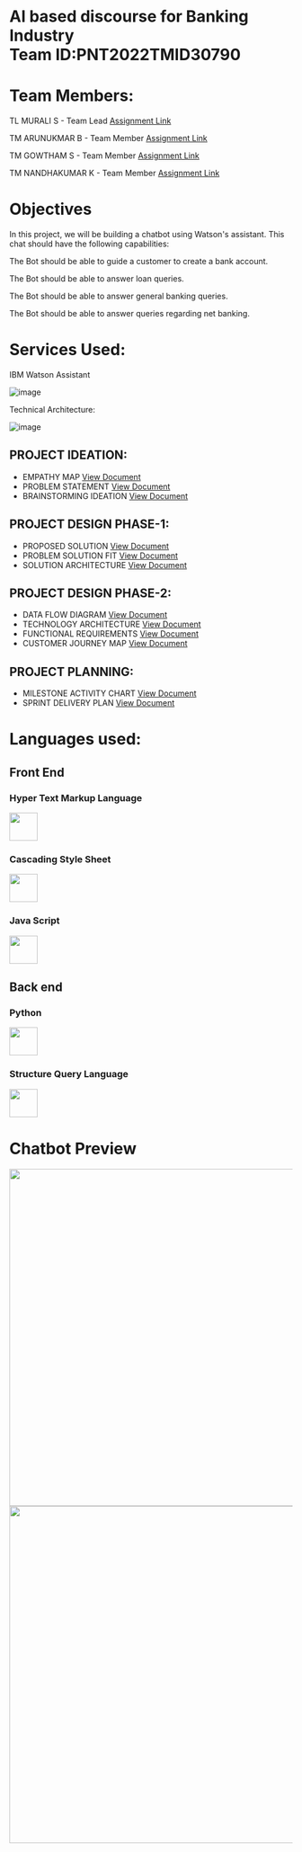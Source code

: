 

# AI based discourse for Banking Industry <br>Team ID:PNT2022TMID30790

<h1>Team Members:</h1>

TL MURALI S              - Team Lead [Assignment Link](https://github.com/IBM-EPBL/IBM-Project-42459-1660663605/tree/main/Assignment/TL%20MURALI%20S)

TM ARUNUKMAR B           - Team Member [Assignment Link](https://github.com/IBM-EPBL/IBM-Project-42459-1660663605/tree/main/Assignment/TM%20ARUNKUMAR%20B)

TM GOWTHAM S             - Team Member [Assignment Link](https://github.com/IBM-EPBL/IBM-Project-42459-1660663605/tree/main/Assignment/TM%20GOWTHAM%20S)

TM NANDHAKUMAR K         - Team Member [Assignment Link](https://github.com/IBM-EPBL/IBM-Project-42459-1660663605/tree/main/Assignment/TM%20NANDHAKUMAR%20K)


<h1>Objectives</h1>

In this project, we will be building a chatbot using Watson's assistant. This chat should have the following capabilities:


The Bot should be able to guide a customer to create a bank account.

The Bot should be able to answer loan queries.

The Bot should be able to answer general banking queries.

The Bot should be able to answer queries regarding net banking.

<h1>Services Used:</h1>

IBM Watson Assistant

![image](https://user-images.githubusercontent.com/82928294/190864324-21cf79e8-9aa8-48ad-aa34-c55ebcf95286.png)





Technical Architecture:

![image](https://user-images.githubusercontent.com/82928294/190864334-ce0740f3-2dc6-43e7-8265-a8ece9d211e6.png)


## PROJECT IDEATION:

- EMPATHY MAP [View Document](https://github.com/IBM-EPBL/IBM-Project-42459-1660663605/blob/main/Project%20Design%20%26%20Planning/Ideation%20Phase/Empathy%20Map.pdf)
- PROBLEM STATEMENT [View Document](https://github.com/IBM-EPBL/IBM-Project-42459-1660663605/blob/main/Project%20Design%20%26%20Planning/Ideation%20Phase/Define%20Problem%20Statements.pdf)
- BRAINSTORMING IDEATION [View Document](https://github.com/IBM-EPBL/IBM-Project-42459-1660663605/blob/main/Project%20Design%20%26%20Planning/Ideation%20Phase/Ideation%20(Brainstorming).pdf)

## PROJECT DESIGN PHASE-1:

-  PROPOSED SOLUTION [View Document](https://github.com/IBM-EPBL/IBM-Project-42459-1660663605/blob/main/Project%20Design%20%26%20Planning/Project%20Design%20Phase%20-%20I/PROPOSED%20SOLUTION.pdf)
-  PROBLEM SOLUTION FIT [View Document](https://github.com/IBM-EPBL/IBM-Project-42459-1660663605/blob/main/Project%20Design%20%26%20Planning/Project%20Design%20Phase%20-%20I/Problem%20Solution%20Fit.pdf)
-  SOLUTION ARCHITECTURE [View Document](https://github.com/IBM-EPBL/IBM-Project-42459-1660663605/blob/main/Project%20Design%20%26%20Planning/Project%20Design%20Phase%20-%20I/SOLUTION%20ARCHITECTURE.pdf)

## PROJECT DESIGN PHASE-2:

-  DATA FLOW DIAGRAM [View Document](https://github.com/IBM-EPBL/IBM-Project-42459-1660663605/blob/main/Project%20Design%20%26%20Planning/Project%20Design%20Phase%20-%20II/DATA%20FLOW%20DIAGRAM.pdf)
-  TECHNOLOGY ARCHITECTURE [View Document](https://github.com/IBM-EPBL/IBM-Project-42459-1660663605/blob/main/Project%20Design%20%26%20Planning/Project%20Design%20Phase%20-%20II/TECHNOLOGY%20ARCHITECTURE.pdf)
-  FUNCTIONAL REQUIREMENTS [View Document](https://github.com/IBM-EPBL/IBM-Project-42459-1660663605/blob/main/Project%20Design%20%26%20Planning/Project%20Design%20Phase%20-%20II/FUNCTIONAL%20REQUIREMENTS-1.pdf)
-  CUSTOMER JOURNEY MAP [View Document](https://github.com/IBM-EPBL/IBM-Project-42459-1660663605/blob/main/Project%20Design%20%26%20Planning/Project%20Design%20Phase%20-%20II/CUSTOMER%20JOURNEY%20MAP.pdf)

## PROJECT PLANNING:

-  MILESTONE ACTIVITY CHART [View Document](https://github.com/IBM-EPBL/IBM-Project-42459-1660663605/blob/main/Project%20Design%20%26%20Planning/Project%20Planning/Milestone%20Activity%20List.pdf)
-  SPRINT DELIVERY PLAN [View Document](https://github.com/IBM-EPBL/IBM-Project-42459-1660663605/blob/main/Project%20Design%20%26%20Planning/Project%20Planning/Sprint%20Delivery%20Plan.pdf)

<h1>Languages used:</h1>

<h2>Front End</h2>
<h3>Hyper Text Markup Language</h3><img src="https://tinypic.host/images/2022/11/02/html.png" width="50px"><h3>Cascading Style Sheet</h3> <img src="https://tinypic.host/images/2022/11/02/css.png" width="50px"><h3>Java Script</h3><img src="https://tinypic.host/images/2022/11/02/java-script.jpg" width="50px">

<h2>Back end</h2>
<h3>Python</h3><img src="https://tinypic.host/images/2022/11/02/flask.png" width="50px"><h3>Structure Query Language</h3><img src="https://tinypic.host/images/2022/11/02/sql.jpg" width="50px">

<h1><strong>Chatbot Preview</strong></h1>

<img src="https://tinypic.host/images/2022/11/04/Screenshot-4.png" height ="600" width="700px">

<img src="https://tinypic.host/images/2022/11/04/Screenshot-5.png" height ="600" width="700px">
 
